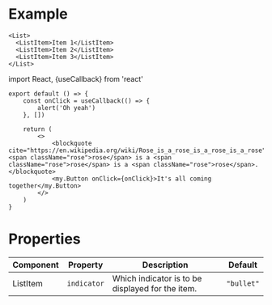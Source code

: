 # Example

```
<List>
  <ListItem>Item 1</ListItem>
  <ListItem>Item 2</ListItem>
  <ListItem>Item 3</ListItem>
</List>
```

<Playground>
  import React, {useCallback} from 'react'

    export default () => {
    	const onClick = useCallback(() => {
    		alert('Oh yeah')
    	}, [])

    	return (
    		<>
    			<blockquote cite="https://en.wikipedia.org/wiki/Rose_is_a_rose_is_a_rose_is_a_rose">A <span className="rose">rose</span> is a <span className="rose">rose</span> is a <span className="rose">rose</span>.</blockquote>
    			<my.Button onClick={onClick}>It's all coming together</my.Button>
    		</>
    	)
    }

</Playground>

# Properties

| Component | Property    | Description                                      | Default    |
| --------- | ----------- | ------------------------------------------------ | ---------- |
| ListItem  | `indicator` | Which indicator is to be displayed for the item. | `"bullet"` |
